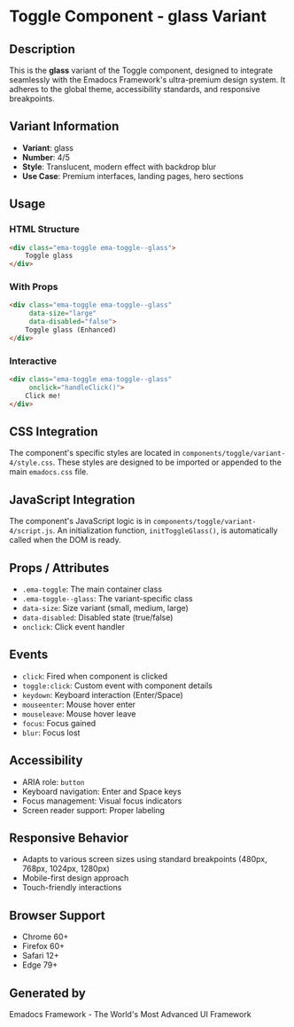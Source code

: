 # Toggle Component - glass Variant

## Description
This is the **glass** variant of the Toggle component, designed to integrate seamlessly with the Emadocs Framework's ultra-premium design system. It adheres to the global theme, accessibility standards, and responsive breakpoints.

## Variant Information
- **Variant**: glass
- **Number**: 4/5
- **Style**: Translucent, modern effect with backdrop blur
- **Use Case**: Premium interfaces, landing pages, hero sections

## Usage

### HTML Structure
```html
<div class="ema-toggle ema-toggle--glass">
    Toggle glass
</div>
```

### With Props
```html
<div class="ema-toggle ema-toggle--glass" 
     data-size="large" 
     data-disabled="false">
    Toggle glass (Enhanced)
</div>
```

### Interactive
```html
<div class="ema-toggle ema-toggle--glass" 
     onclick="handleClick()">
    Click me!
</div>
```

## CSS Integration
The component's specific styles are located in `components/toggle/variant-4/style.css`. These styles are designed to be imported or appended to the main `emadocs.css` file.

## JavaScript Integration
The component's JavaScript logic is in `components/toggle/variant-4/script.js`. An initialization function, `initToggleGlass()`, is automatically called when the DOM is ready.

## Props / Attributes
- `.ema-toggle`: The main container class
- `.ema-toggle--glass`: The variant-specific class
- `data-size`: Size variant (small, medium, large)
- `data-disabled`: Disabled state (true/false)
- `onclick`: Click event handler

## Events
- `click`: Fired when component is clicked
- `toggle:click`: Custom event with component details
- `keydown`: Keyboard interaction (Enter/Space)
- `mouseenter`: Mouse hover enter
- `mouseleave`: Mouse hover leave
- `focus`: Focus gained
- `blur`: Focus lost

## Accessibility
- ARIA role: `button`
- Keyboard navigation: Enter and Space keys
- Focus management: Visual focus indicators
- Screen reader support: Proper labeling

## Responsive Behavior
- Adapts to various screen sizes using standard breakpoints (480px, 768px, 1024px, 1280px)
- Mobile-first design approach
- Touch-friendly interactions

## Browser Support
- Chrome 60+
- Firefox 60+
- Safari 12+
- Edge 79+

## Generated by
Emadocs Framework - The World's Most Advanced UI Framework
